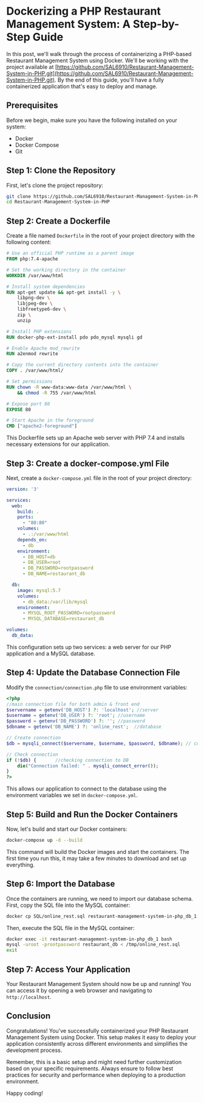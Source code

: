# Dockerizing a PHP Restaurant Management System: A Step-by-Step Guide

In this post, we'll walk through the process of containerizing a PHP-based Restaurant Management System using Docker. We'll be working with the project available at [https://github.com/SAL6910/Restaurant-Management-System-in-PHP.git](https://github.com/SAL6910/Restaurant-Management-System-in-PHP.git). By the end of this guide, you'll have a fully containerized application that's easy to deploy and manage.

## Prerequisites

Before we begin, make sure you have the following installed on your system:
- Docker
- Docker Compose
- Git

## Step 1: Clone the Repository

First, let's clone the project repository:

```bash
git clone https://github.com/SAL6910/Restaurant-Management-System-in-PHP.git
cd Restaurant-Management-System-in-PHP
```

## Step 2: Create a Dockerfile

Create a file named `Dockerfile` in the root of your project directory with the following content:

```dockerfile
# Use an official PHP runtime as a parent image
FROM php:7.4-apache

# Set the working directory in the container
WORKDIR /var/www/html

# Install system dependencies
RUN apt-get update && apt-get install -y \
    libpng-dev \
    libjpeg-dev \
    libfreetype6-dev \
    zip \
    unzip

# Install PHP extensions
RUN docker-php-ext-install pdo pdo_mysql mysqli gd

# Enable Apache mod_rewrite
RUN a2enmod rewrite

# Copy the current directory contents into the container
COPY . /var/www/html/

# Set permissions
RUN chown -R www-data:www-data /var/www/html \
    && chmod -R 755 /var/www/html

# Expose port 80
EXPOSE 80

# Start Apache in the foreground
CMD ["apache2-foreground"]
```

This Dockerfile sets up an Apache web server with PHP 7.4 and installs necessary extensions for our application.

## Step 3: Create a docker-compose.yml File

Next, create a `docker-compose.yml` file in the root of your project directory:

```yaml
version: '3'

services:
  web:
    build: .
    ports:
      - "80:80"
    volumes:
      - .:/var/www/html
    depends_on:
      - db
    environment:
      - DB_HOST=db
      - DB_USER=root
      - DB_PASSWORD=rootpassword
      - DB_NAME=restaurant_db

  db:
    image: mysql:5.7
    volumes:
      - db_data:/var/lib/mysql
    environment:
      - MYSQL_ROOT_PASSWORD=rootpassword
      - MYSQL_DATABASE=restaurant_db

volumes:
  db_data:
```

This configuration sets up two services: a web server for our PHP application and a MySQL database.

## Step 4: Update the Database Connection File

Modify the `connection/connection.php` file to use environment variables:

```php
<?php
//main connection file for both admin & front end
$servername = getenv('DB_HOST') ?: 'localhost'; //server
$username = getenv('DB_USER') ?: 'root'; //username
$password = getenv('DB_PASSWORD') ?: ''; //password
$dbname = getenv('DB_NAME') ?: 'online_rest';  //database

// Create connection
$db = mysqli_connect($servername, $username, $password, $dbname); // connecting 

// Check connection
if (!$db) {       //checking connection to DB	
    die("Connection failed: " . mysqli_connect_error());
}
?>
```

This allows our application to connect to the database using the environment variables we set in `docker-compose.yml`.

## Step 5: Build and Run the Docker Containers

Now, let's build and start our Docker containers:

```bash
docker-compose up -d --build
```

This command will build the Docker images and start the containers. The first time you run this, it may take a few minutes to download and set up everything.

## Step 6: Import the Database

Once the containers are running, we need to import our database schema. First, copy the SQL file into the MySQL container:

```bash
docker cp SQL/online_rest.sql restaurant-management-system-in-php_db_1:/tmp/
```

Then, execute the SQL file in the MySQL container:

```bash
docker exec -it restaurant-management-system-in-php_db_1 bash
mysql -uroot -prootpassword restaurant_db < /tmp/online_rest.sql
exit
```

## Step 7: Access Your Application

Your Restaurant Management System should now be up and running! You can access it by opening a web browser and navigating to `http://localhost`.

## Conclusion

Congratulations! You've successfully containerized your PHP Restaurant Management System using Docker. This setup makes it easy to deploy your application consistently across different environments and simplifies the development process.

Remember, this is a basic setup and might need further customization based on your specific requirements. Always ensure to follow best practices for security and performance when deploying to a production environment.

Happy coding!
